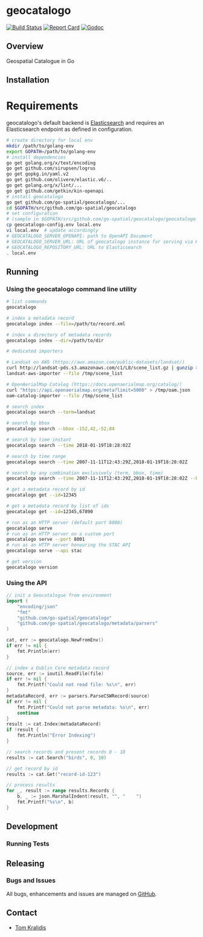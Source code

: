 # geocatalogo

[![Build Status](https://travis-ci.org/go-spatial/geocatalogo.png)](https://travis-ci.org/go-spatial/geocatalogo)
[![Report Card](https://goreportcard.com/badge/github.com/go-spatial/geocatalogo)](https://goreportcard.com/report/github.com/go-spatial/geocatalogo)
[![Godoc](http://img.shields.io/badge/godoc-reference-blue.svg?style=flat)](https://godoc.org/github.com/go-spatial/geocatalogo)

## Overview

Geospatial Catalogue in Go

## Installation

# Requirements

geocatalogo's default backend is [Elasticsearch](https://www.elastic.co/) and
requires an Elasticsearch endpoint as defined in configuration.

```bash
# create directory for local env
mkdir /path/to/golang-env
export GOPATH=/path/to/golang-env
# install dependencies
go get golang.org/x/text/encoding
go get github.com/sirupsen/logrus
go get gopkg.in/yaml.v2
go get github.com/olivere/elastic.v6/..
go get golang.org/x/lint/...
go get github.com/getkin/kin-openapi
# install geocatalogo
go get github.com/go-spatial/geocatalogo/...
cd $GOPATH/src/github.com/go-spatial/geocatalogo
# set configuration
# (sample in $GOPATH/src/github.com/go-spatial/geocatalogo/geocatalogo-config.env)
cp geocatalogo-config.env local.env
vi local.env  # update accordingly
# GEOCATALOGO_SERVER_OPENAPI: path to OpenAPI Document
# GEOCATALOGO_SERVER_URL: URL of geocatalogo instance for serving via HTTP
# GEOCATALOGO_REPOSITORY_URL: URL to Elasticsearch
. local.env
```

## Running

### Using the geocatalogo command line utility

```bash
# list commands
geocatalogo

# index a metadata record
geocatalogo index --file=/path/to/record.xml

# index a directory of metadata records
geocatalogo index --dir=/path/to/dir

# dedicated importers

# Landsat on AWS (https://aws.amazon.com/public-datasets/landsat/)
curl http://landsat-pds.s3.amazonaws.com/c1/L8/scene_list.gz | gunzip > /tmp/scene_list
landsat-aws-importer --file /tmp/scene_list

# OpenAerialMap Catalog (https://docs.openaerialmap.org/catalog/)
curl "https://api.openaerialmap.org/meta?limit=5000" > /tmp/oam.json
oam-catalog-importer --file /tmp/scene_list

# search index
geocatalogo search --term=landsat

# search by bbox
geocatalogo search --bbox -152,42,-52,84

# search by time instant
geocatalogo search --time 2018-01-19T18:28:02Z

# search by time range
geocatalogo search --time 2007-11-11T12:43:29Z,2018-01-19T18:28:02Z

# search by any combination exclusively (term, bbox, time)
geocatalogo search --time 2007-11-11T12:43:29Z,2018-01-19T18:28:02Z --bbox -152,42,-52,84 --term landsat

# get a metadata record by id
geocatalogo get --id=12345

# get a metadata record by list of ids
geocatalogo get --id=12345,67890

# run as an HTTP server (default port 8000)
geocatalogo serve
# run as an HTTP server on a custom port
geocatalogo serve --port 8001
# run as an HTTP server honouring the STAC API
geocatalogo serve --api stac

# get version
geocatalogo version
```

### Using the API

```go
// init a Geocatalogue from environment
import (
	"encoding/json"
	"fmt"
	"github.com/go-spatial/geocatalogo"
	"github.com/go-spatial/geocatalogo/metadata/parsers"
)

cat, err := geocatalogo.NewFromEnv()
if err != nil {
	fmt.Println(err)
}

// index a Dublin Core metadata record
source, err := ioutil.ReadFile(file)
if err != nil {
	fmt.Printf("Could not read file: %s\n", err)
}
metadataRecord, err := parsers.ParseCSWRecord(source)
if err != nil {
	fmt.Printf("Could not parse metadata: %s\n", err)
	continue
}
result := cat.Index(metadataRecord)
if !result {
	fmt.Println("Error Indexing")
}

// search records and present records 0 - 10
results := cat.Search("birds", 0, 10)

// get record by id
results := cat.Get("record-id-123")

// process results
for _, result := range results.Records {
	b, _ := json.MarshalIndent(result, "", "    ")
	fmt.Printf("%s\n", b)
}
```

## Development

### Running Tests

## Releasing

### Bugs and Issues

All bugs, enhancements and issues are managed on [GitHub](https://github.com/go-spatial/geocatalogo).

## Contact

* [Tom Kralidis](https://github.com/tomkralidis)
